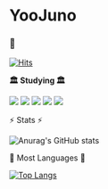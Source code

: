 # YooJuno

### 👋

[![Hits](https://hits.seeyoufarm.com/api/count/incr/badge.svg?url=https%3A%2F%2Fgithub.com%2FYooJuno&count_bg=%2379C83D&title_bg=%23555555&icon=&icon_color=%23E7E7E7&title=hits&edge_flat=false)](https://hits.seeyoufarm.com)

  **🏛️  Studying  🏛️**

<img src="https://img.shields.io/badge/C-A8B9CC?style=for-the-badge&logo=c&logoColor=white">

<img src="https://img.shields.io/badge/OpenCV-5C3EE8?style=for-the-badge&logo=Opencv&logoColor=white">

<img src="https://img.shields.io/badge/CMake-064F8C?style=for-the-badge&logo=cmake&logoColor=white">

<img src="https://img.shields.io/badge/STM32-03234B?style=for-the-badge&logo=stmicroelectronics&logoColor=white">

<img src="https://img.shields.io/badge/PyTorch-EE4C2C?style=for-the-badge&logo=pytorch&logoColor=white">

⚡️  Stats   ⚡️

![Anurag's GitHub stats](https://github-readme-stats.vercel.app/api?username=YooJuno&show_icons=true&theme=radical)

  🌱    Most Languages    🌱

[![Top Langs](https://github-readme-stats.vercel.app/api/top-langs/?username=YooJuno&layout=compact)](https://github.com/anuraghazra/github-readme-stats)
